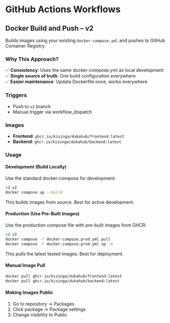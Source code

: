 # GitHub Actions Workflows

## Docker Build and Push – v2

Builds images using your existing `docker-compose.yml` and pushes to GitHub Container Registry.

### Why This Approach?

✅ **Consistency**: Uses the same docker-compose.yml as local development  
✅ **Single source of truth**: One build configuration everywhere  
✅ **Easier maintenance**: Update Dockerfile once, works everywhere

### Triggers

- Push to `v2` branch
- Manual trigger via workflow_dispatch

### Images

- **Frontend**: `ghcr.io/kisinga/dukahub/frontend:latest`
- **Backend**: `ghcr.io/kisinga/dukahub/backend:latest`

### Usage

#### Development (Build Locally)

Use the standard docker-compose for development:

```bash
cd v2
docker compose up --build
```

This builds images from source. Best for active development.

#### Production (Use Pre-Built Images)

Use the production compose file with pre-built images from GHCR:

```bash
cd v2
docker compose -f docker-compose.prod.yml pull
docker compose -f docker-compose.prod.yml up -d
```

This pulls the latest tested images. Best for deployment.

#### Manual Image Pull

```bash
docker pull ghcr.io/kisinga/dukahub/frontend:latest
docker pull ghcr.io/kisinga/dukahub/backend:latest
```

#### Making Images Public

1. Go to repository → Packages
2. Click package → Package settings
3. Change visibility to Public
